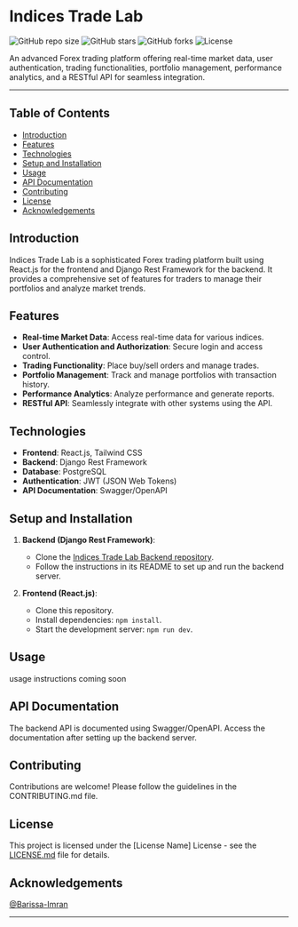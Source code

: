 # Indices Trade Lab

![GitHub repo size](https://img.shields.io/github/repo-size/TechInnovatorsHub/indices-trade-lab)
![GitHub stars](https://img.shields.io/github/stars/TechInnovatorsHub/indices-trade-lab?style=social)
![GitHub forks](https://img.shields.io/github/forks/TechInnovatorsHub/indices-trade-lab?style=social)
![License](https://img.shields.io/github/license/TechInnovatorsHub/indices-trade-lab)

An advanced Forex trading platform offering real-time market data, user authentication, trading functionalities, portfolio management, performance analytics, and a RESTful API for seamless integration.

---

## Table of Contents

- [Introduction](#introduction)
- [Features](#features)
- [Technologies](#technologies)
- [Setup and Installation](#setup-and-installation)
- [Usage](#usage)
- [API Documentation](#api-documentation)
- [Contributing](#contributing)
- [License](#license)
- [Acknowledgements](#acknowledgements)

## Introduction

Indices Trade Lab is a sophisticated Forex trading platform built using React.js for the frontend and Django Rest Framework for the backend. It provides a comprehensive set of features for traders to manage their portfolios and analyze market trends.

## Features

- **Real-time Market Data**: Access real-time data for various indices.
- **User Authentication and Authorization**: Secure login and access control.
- **Trading Functionality**: Place buy/sell orders and manage trades.
- **Portfolio Management**: Track and manage portfolios with transaction history.
- **Performance Analytics**: Analyze performance and generate reports.
- **RESTful API**: Seamlessly integrate with other systems using the API.

## Technologies

- **Frontend**: React.js, Tailwind CSS
- **Backend**: Django Rest Framework
- **Database**: PostgreSQL
- **Authentication**: JWT (JSON Web Tokens)
- **API Documentation**: Swagger/OpenAPI

## Setup and Installation

1. **Backend (Django Rest Framework)**:

   - Clone the [Indices Trade Lab Backend repository](https://github.com/TechInnovatorsHub/indices-trade-lab-backend).
   - Follow the instructions in its README to set up and run the backend server.

2. **Frontend (React.js)**:
   - Clone this repository.
   - Install dependencies: `npm install`.
   - Start the development server: `npm run dev`.

## Usage

usage instructions coming soon

## API Documentation

The backend API is documented using Swagger/OpenAPI. Access the documentation after setting up the backend server.

## Contributing

Contributions are welcome! Please follow the guidelines in the CONTRIBUTING.md file.

## License

This project is licensed under the [License Name] License - see the [LICENSE.md](/LICENSE) file for details.

## Acknowledgements

[@Barissa-Imran](https://github.com/Barissa-Imran)

---
